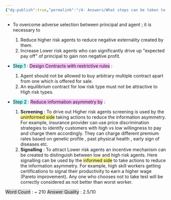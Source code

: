 ```yaml
---
{"dg-publish":true,"permalink":"/4- Answers/What steps can be taken to correct problem of adverse selection ?/"}
---
```



 - To overcome adverse selection between principal and agent ;  it is necessary to 

	1. Reduce higher risk agents to reduce negative externality created by them. 
	2. Increase Lower risk agents who can significantly drive up "expected pay off" of principal to gain non negative profit. 

- <span style="background:#b1ffff">Step 1</span> : <span style="background:#fdbfff">Design Contracts with restrictive rules</span> :  
	
	1. Agent should not be allowed to buy arbitrary multiple contract apart from one which is offered for sale. 
	2. An equilibrium contract for low risk type must not be attractive to High risk types. 

- <span style="background:#b1ffff">Step 2 </span>: <span style="background:#fdbfff">Reduce information asymmetry by</span> : 

	1. **Screening** : To drive out Higher risk agents screening is used by  the <span style="background:#fff88f">uninformed side</span> taking actions to reduce the information asymmetry. For example, insurance provider can  use price discrimination strategies to identify customers with high vs low willingness to pay and charge them accordingly. They can charge different premium rates based on genetic profile , past physical health , early sign of diseases etc. 
	2. **Signalling** : To attract Lower risk agents an  incentive mechanism can be created to distinguish between low and high risk agents. Here signalling can be  used by the <span style="background:#fff88f">informed side</span> to take actions to reduce the information asymmetry. For example, high skill workers getting certifications to signal their productivity to  earn a higher wage (Pareto improvement).  Any one who chooses not to take test will be correctly  considered as not better than worst worker.  

<span style="background:rgba(92, 92, 92, 0.2)">Word Count</span> : ~ $210$
<span style="background:rgba(92, 92, 92, 0.2)">Answer Quality</span> : $2.5/10$
